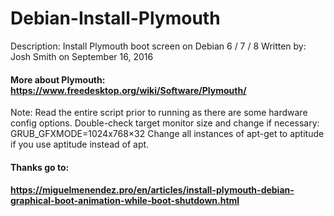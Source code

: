 # Debian-Install-Plymouth

Description: Install Plymouth boot screen on Debian 6 / 7 / 8
Written by: Josh Smith  on September 16, 2016
#### More about Plymouth: https://www.freedesktop.org/wiki/Software/Plymouth/
Note: Read the entire script prior to running as there are some 
		hardware config options.
		Double-check target monitor size and change if necessary: GRUB_GFXMODE=1024x768×32
		Change all instances of apt-get to aptitude if you use aptitude instead of apt.

#### Thanks go to:
#### https://miguelmenendez.pro/en/articles/install-plymouth-debian-graphical-boot-animation-while-boot-shutdown.html
